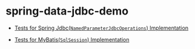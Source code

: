 # spring-data-jdbc-demo

* [Tests for Spring Jdbc(`NamedParameterJdbcOperations`) Implementation](https://github.com/kazuki43zoo/spring-data-jdbc-demo/blob/master/src/test/java/com/example/demo/SpringDataJdbcSpringJdbcImplTests.java)

* [Tests for MyBatis(`SqlSession`) Implementation](https://github.com/kazuki43zoo/spring-data-jdbc-demo/blob/master/src/test/java/com/example/demo/SpringDataJdbcMyBatisImplTests.java)
